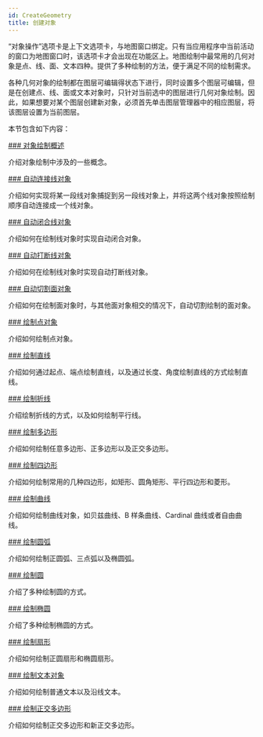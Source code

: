 ```yaml
---
id: CreateGeometry
title: 创建对象
---
```

“对象操作”选项卡是上下文选项卡，与地图窗口绑定。只有当应用程序中当前活动的窗口为地图窗口时，该选项卡才会出现在功能区上。地图绘制中最常用的几何对象是点、线、面、文本四种。提供了多种绘制的方法，便于满足不同的绘制需求。

各种几何对象的绘制都在图层可编辑得状态下进行，同时设置多个图层可编辑，但是在创建点、线、面或文本对象时，只针对当前选中的图层进行几何对象绘制。因此，如果想要对某个图层创建新对象，必须首先单击图层管理器中的相应图层，将该图层设置为当前图层。

本节包含如下内容：

[### 对象绘制概述](AboutCreateGeometry.html)

介绍对象绘制中涉及的一些概念。

[### 自动连接线对象](AutoConect.html)

介绍如何实现将某一段线对象捕捉到另一段线对象上，并将这两个线对象按照绘制顺序自动连接成一个线对象。

[### 自动闭合线对象](AutoClose.html)

介绍如何在绘制线对象时实现自动闭合对象。

[### 自动打断线对象](AutoSplit.html)

介绍如何在绘制线对象时实现自动打断线对象。

[### 自动切割面对象](AutoCut.html)

介绍如何在绘制面对象时，与其他面对象相交的情况下，自动切割绘制的面对象。

[### 绘制点对象](Point.html)

介绍如何绘制点对象。

[### 绘制直线](DrawStraightLine.html)

介绍如何通过起点、端点绘制直线，以及通过长度、角度绘制直线的方式绘制直线。

[### 绘制折线](DrawPolyLine.html)

介绍绘制折线的方式，以及如何绘制平行线。

[### 绘制多边形](DrawPolygon.html)

介绍如何绘制任意多边形、正多边形以及正交多边形。

[### 绘制四边形](DrawQuadRangle.html)

介绍如何绘制常用的几种四边形，如矩形、圆角矩形、平行四边形和菱形。

[### 绘制曲线](DrawCurve.html)

介绍如何绘制曲线对象，如贝兹曲线、B 样条曲线、Cardinal 曲线或者自由曲线。

[### 绘制圆弧](DrawArc.html)

介绍如何绘制正圆弧、三点弧以及椭圆弧。

[### 绘制圆](CreateCircle.html)

介绍了多种绘制圆的方式。

[### 绘制椭圆](CreateEllipse.html)

介绍了多种绘制椭圆的方式。

[### 绘制扇形](CreatePie.html)

介绍如何绘制正圆扇形和椭圆扇形。

[### 绘制文本对象](Text.html)

介绍如何绘制普通文本以及沿线文本。

[### 绘制正交多边形](DrawRegularPolygon.html)

介绍如何绘制正交多边形和新正交多边形。

  

